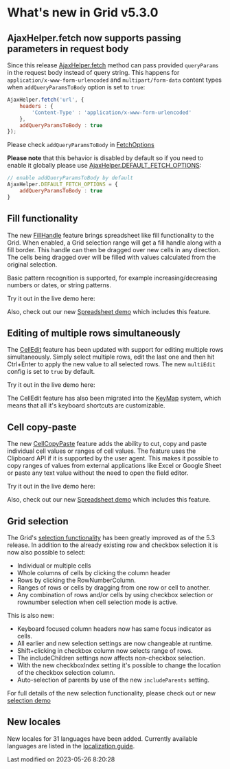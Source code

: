 # What's new in Grid v5.3.0

## AjaxHelper.fetch now supports passing parameters in request body

Since this release [AjaxHelper.fetch](#Core/helper/AjaxHelper#function-fetch-static) method can pass provided `queryParams`
in the request body instead of query string. This happens for `application/x-www-form-urlencoded` and
`multipart/form-data` content types when `addQueryParamsToBody` option is set to `true`:

```javascript
AjaxHelper.fetch('url', {
    headers : {
        'Content-Type' : 'application/x-www-form-urlencoded'
    },
    addQueryParamsToBody : true
});
```

Please check `addQueryParamsToBody` in [FetchOptions](#Core/helper/AjaxHelper#typedef-FetchOptions)

**Please note** that this behavior is disabled by default so if you need to enable it globally please use
[AjaxHelper.DEFAULT_FETCH_OPTIONS](#Core/helper/AjaxHelper#property-DEFAULT_FETCH_OPTIONS-static):

```javascript
// enable addQueryParamsToBody by default
AjaxHelper.DEFAULT_FETCH_OPTIONS = {
    addQueryParamsToBody : true
}
```

## Fill functionality

The new [FillHandle](#Grid/feature/FillHandle) feature brings spreadsheet like fill functionality to the Grid. When
enabled, a Grid selection range will get a fill handle along with a fill border. This handle can then be dragged over
new cells in any direction. The cells being dragged over will be filled with values calculated from the original
selection.

Basic pattern recognition is supported, for example increasing/decreasing numbers or dates, or string patterns.

Try it out in the live demo here:

<div class="external-example" data-file="./data/Grid/examples/feature/FillHandle.js"></div>

Also, check out our new [Spreadsheet demo](https://bryntum.com/products/grid/examples/spreadsheet/) which includes this
feature.

## Editing of multiple rows simultaneously

The [CellEdit](#Grid/feature/CellEdit) feature has been updated with support for editing multiple rows simultaneously.
Simply select multiple rows, edit the last one and then hit Ctrl+Enter to apply the new value to all selected rows. The
new `multiEdit` config is set to `true` by default.

Try it out in the live demo here:

<div class="external-example" data-file="./data/Grid/examples/feature/CellEdit.js"></div>

The CellEdit feature has also been migrated into the [KeyMap](#Core/widget/mixin/KeyMap) system, which means that all
it's keyboard shortcuts are customizable.

## Cell copy-paste

The new [CellCopyPaste](#Grid/feature/CellCopyPaste) feature adds the ability to cut, copy and paste individual cell
values or ranges of cell values. The feature uses the Clipboard API if it is supported by the user agent. This makes it
possible to copy ranges of values from external applications like Excel or Google Sheet or paste any text value without
the need to open the field editor.

Try it out in the live demo here:

<div class="external-example" data-file="./data/Grid/examples/feature/CellCopyPaste.js"></div>

Also, check out our new [Spreadsheet demo](https://bryntum.com/products/grid/examples/spreadsheet/) which includes this
feature.

## Grid selection

The Grid's [selection functionality](#Grid/view/Grid#config-selectionMode) has been greatly improved as of the 5.3
release. In addition to the already existing row and checkbox selection it is now also possible to select:

* Individual or multiple cells
* Whole columns of cells by clicking the column header
* Rows by clicking the RowNumberColumn.
* Ranges of rows or cells by dragging from one row or cell to another.
* Any combination of rows and/or cells by using checkbox selection or rownumber selection when cell selection mode is
  active.

This is also new:

* Keyboard focused column headers now has same focus indicator as cells.
* All earlier and new selection settings are now changeable at runtime.
* Shift+clicking in checkbox column now selects range of rows.
* The includeChildren settings now affects non-checkbox selection.
* With the new checkboxIndex setting it's possible to change the location of the checkbox selection
  column.
* Auto-selection of parents by use of the new `includeParents` setting.

For full details of the new selection functionality, please check out or new
[selection demo](https://bryntum.com/products/grid/examples/selection/)

## New locales

New locales for 31 languages have been added. Currently available languages are listed in the
[localization guide](#Grid/guides/customization/localization.md#locales).


<p class="last-modified">Last modified on 2023-05-26 8:20:28</p>